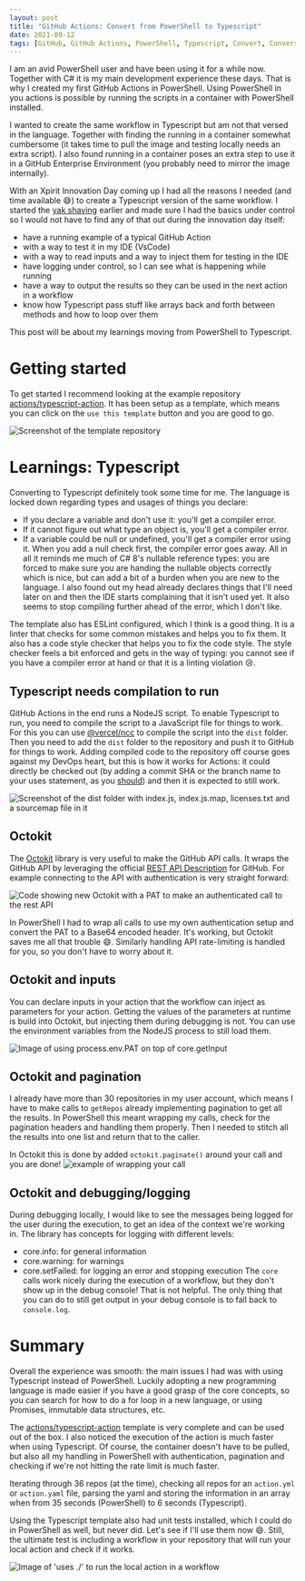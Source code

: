 ```yaml
---
layout: post
title: "GitHub Actions: Convert from PowerShell to Typescript"
date: 2021-09-12
tags: [GitHub, GitHub Actions, PowerShell, Typescript, Convert, Conversion]
---
```


I am an avid PowerShell user and have been using it for a while now. Together with C# it is my main development experience these days. That is why I created my first GitHub Actions in PowerShell. Using PowerShell in you actions is possible by running the scripts in a container with PowerShell installed. 

I wanted to create the same workflow in Typescript but am not that versed in the language. Together with finding the running in a container somewhat cumbersome (it takes time to pull the image and testing locally needs an extra script). I also found running in a container poses an extra step to use it in a GitHub Enterprise Environment (you probably need to mirror the image internally). 

With an Xpirit Innovation Day coming up I had all the reasons I needed (and time available 😅) to create a Typescript version of the same workflow. I started the [yak shaving](https://www.hanselman.com/blog/yak-shaving-defined-ill-get-that-done-as-soon-as-i-shave-this-yak) earlier and made sure I had the basics under control so I would not have to find any of that out during the innovation day itself:
* have a running example of a typical GitHub Action
* with a way to test it in my IDE (VsCode)
* with a way to read inputs and a way to inject them for testing in the IDE
* have logging under control, so I can see what is happening while running
* have a way to output the results so they can be used in the next action in a workflow
* know how Typescript pass stuff like arrays back and forth between methods and how to loop over them

This post will be about my learnings moving from PowerShell to Typescript.

# Getting started
To get started I recommend looking at the example repository [actions/typescript-action](https://github.com/actions/typescript-action). It has been setup as a template, which means you can click on the `use this template` button and you are good to go.

![Screenshot of the template repository](/images/20210912_1/20210912_Template.png)

# Learnings: Typescript
Converting to Typescript definitely took some time for me. The language is locked down regarding types and usages of things you declare:
* If you declare a variable and don't use it: you'll get a compiler error. 
* If it cannot figure out what type an object is, you'll get a compiler error.
* If a variable could be null or undefined, you'll get a compiler error using it. When you add a null check first, the compiler error goes away.
All in all it reminds me much of C# 8's nullable reference types: you are forced to make sure you are handing the nullable objects correctly which is nice, but can add a bit of a burden when you are new to the language. I also found out my head already declares things that I'll need later on and then the IDE starts complaining that it isn't used yet. It also seems to stop compiling further ahead of the error, which I don't like. 

The template also has ESLint configured, which I think is a good thing. It is a linter that checks for some common mistakes and helps you to fix them. It also has a code style checker that helps you to fix the code style. The style checker feels a bit enforced and gets in the way of typing: you cannot see if you have a compiler error at hand or that it is a linting violation 😢.

## Typescript needs compilation to run
GitHub Actions in the end runs a NodeJS script. To enable Typescript to run, you need to compile the script to a JavaScript file for things to work. For this you can use [@vercel/ncc](https://github.com/vercel/ncc) to compile the script into the `dist` folder. Then you need to add the `dist` folder to the repository and push it to GitHub for things to work. Adding compiled code to the repository off course goes against my DevOps heart, but this is how it works for Actions: it could directly be checked out (by adding a commit SHA or the branch name to your uses statement, as you [should](/blog/2021/02/06/GitHub-Actions-Forking-Repositories)) and then it is expected to still work.

![Screenshot of the dist folder with index.js, index.js.map, licenses.txt and a sourcemap file in it](/images/20210912_1/20210912_Dist.png)

## Octokit
The [Octokit](https://octokit.github.io/) library is very useful to make the GitHub API calls. It wraps the GitHub API by leveraging the official [REST API Description](https://github.com/github/rest-api-description) for GitHub. For example connecting to the API with authentication is very straight forward:

![Code showing new Octokit with a PAT to make an authenticated call to the rest API](/images/20210912_1/20210912_OctokitAuthenticated.png)

In PowerShell I had to wrap all calls to use my own authentication setup and convert the PAT to a Base64 encoded header. It's working, but Octokit saves me all that trouble 😄.
Similarly handling API rate-limiting is handled for you, so you don't have to worry about it.

## Octokit and inputs
You can declare inputs in your action that the workflow can inject as parameters for your action. Getting the values of the parameters at runtime is build into Octokit, but injecting them during debugging is not. You can use the environment variables from the NodeJS process to still load them.

![Image of using process.env.PAT on top of core.getInput](/images/20210912_1/20210912_Inputs.png)

## Octokit and pagination
I already have more than 30 repositories in my user account, which means I have to make calls to `getRepos` already implementing pagination to get all the results. In PowerShell this meant wrapping my calls, check for the pagination headers and handling them properly. Then I needed to stitch all the results into one list and return that to the caller. 

In Octokit this is done by added `octokit.paginate()` around your call and you are done!
![example of wrapping your call](/images/20210912_1/20210912_Pagination.png)


## Octokit and debugging/logging
During debugging locally, I would like to see the messages being logged for the user during the execution, to get an idea of the context we're working in. The library has concepts for logging with different levels:
* core.info: for general information
* core.warning: for warnings
* core.setFailed: for logging an error and stopping execution
The `core` calls work nicely during the execution of a workflow, but they don't show up in the debug console! That is not helpful. The only thing that you can do to still get output in your debug console is to fall back to `console.log`.

# Summary
Overall the experience was smooth: the main issues I had was with using Typescript instead of PowerShell. Luckily adopting a new programming language is made easier if you have a good grasp of the core concepts, so you can search for how to do a for loop in a new language, or using Promises, immutable data structures, etc. 

The [actions/typescript-action](https://github.com/actions/typescript-action) template is very complete and can be used out of the box.
I also noticed the execution of the action is much faster when using Typescript. Of course, the container doesn't have to be pulled, but also all my handling in PowerShell with authentication, pagination and checking if we're not hitting the rate limit is much faster.

Iterating through 36 repos (at the time), checking all repos for an `action.yml` or `action.yaml` file, parsing the yaml and storing the information in an array when from 35 seconds (PowerShell) to 6 seconds (Typescript).

Using the Typescript template also had unit tests installed, which I could do in PowerShell as well, but never did. Let's see if I'll use them now 😄. Still, the ultimate test is including a workflow in your repository that will run your local action and check if it works.

![Image of 'uses ./' to run the local action in a workflow](/images/20210912_1/20210912_Testing.png)